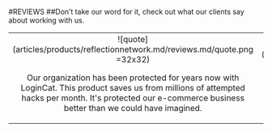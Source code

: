 #REVIEWS
##Don’t take our word for it, check out what our clients say about working with us.<br/>

||||
|:--:|:--:|:--:|
|![quote](articles/products/reflectionnetwork.md/reviews.md/quote.png =32x32)<p class="review-description">Our organization has been protected for years now with LoginCat.  This product saves us from millions of attempted hacks per month.  It's protected our e-commerce business better than we could have imagined.</p>|![quote](articles/products/reflectionnetwork.md/reviews.md/quote.png =32x32)<p class="review-description">As a CISO, this zero trust solution is one of the best I've encountered. Look forward to our continued relationship with TekMonks.</p>|![quote](articles/products/reflectionnetwork.md/reviews.md/quote.png =32x32)<p class="review-description">This was so simple to get setup and installed at our company, I felt like I needed to hit that button from the ads and say "that was easy."</p>|